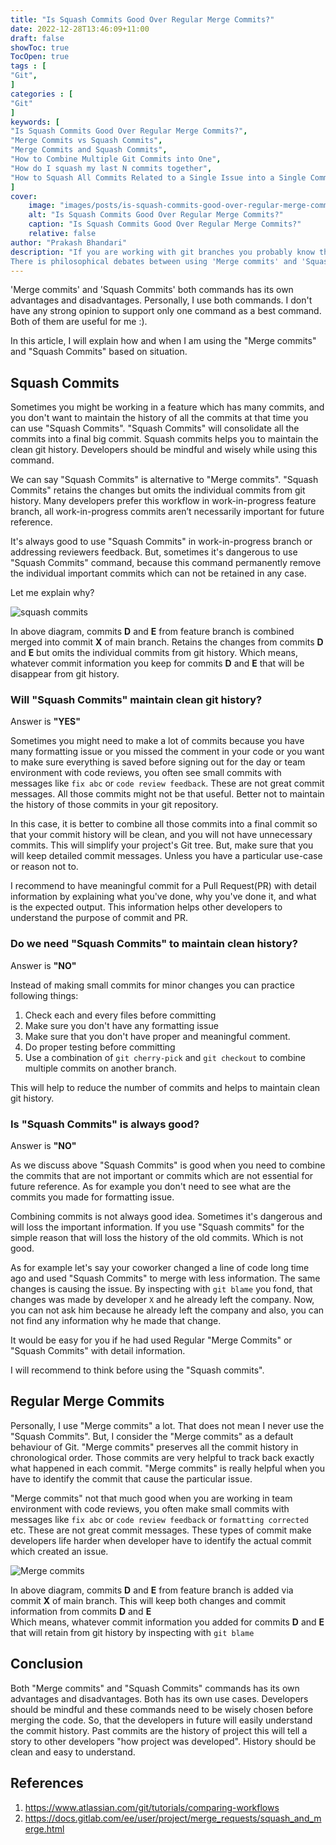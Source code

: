 ```yaml
---
title: "Is Squash Commits Good Over Regular Merge Commits?"
date: 2022-12-28T13:46:09+11:00
draft: false
showToc: true
TocOpen: true
tags : [
"Git",
]
categories : [
"Git"
]
keywords: [
"Is Squash Commits Good Over Regular Merge Commits?",
"Merge Commits vs Squash Commits",
"Merge Commits and Squash Commits",
"How to Combine Multiple Git Commits into One",
"How do I squash my last N commits together",
"How to Squash All Commits Related to a Single Issue into a Single Commit"
]
cover:
    image: "images/posts/is-squash-commits-good-over-regular-merge-commits/is-squash-commits-good-over-regular-merge-commits.png"
    alt: "Is Squash Commits Good Over Regular Merge Commits?"
    caption: "Is Squash Commits Good Over Regular Merge Commits?"
    relative: false
author: "Prakash Bhandari"
description: "If you are working with git branches you probably know the 'Merge commits' and 'Squash Commits'.
There is philosophical debates between using 'Merge commits' and 'Squash Commits'. But, I found both git commands are very useful based on the situation and use cases."
---
```


'Merge commits' and 'Squash Commits' both commands has its own advantages and disadvantages. Personally, I use both commands.
I don't have any strong opinion to support only one command as a best command. Both of them are useful for me :).

In this article, I will explain how and when I am using the "Merge commits" and "Squash Commits" based on situation.


## Squash Commits
Sometimes you might be working in a feature which has many commits, and you don't want to maintain the history of all the commits at that time you can use 
"Squash Commits". "Squash Commits" will consolidate all the commits into a final big commit. Squash commits helps you to maintain the clean git history.
Developers should be mindful and wisely while using this command.

We can say "Squash Commits" is alternative to "Merge commits". 
"Squash Commits" retains the changes but omits the individual commits from git history. 
Many developers prefer this workflow in work-in-progress feature branch, all work-in-progress commits aren’t necessarily important for future reference.

It's always good to use "Squash Commits" in work-in-progress branch or addressing reviewers feedback. 
But, sometimes it's dangerous to use "Squash Commits" command, because this command permanently remove the individual important commits which can not be retained in any case.

Let me explain why?

![squash commits](/images/posts/is-squash-commits-good-over-regular-merge-commits/squash-commits.png#center)

In above diagram, commits **D** and **E** from feature branch is combined merged into commit **X** of main branch. 
Retains the changes from commits **D** and **E**  but omits the individual commits from git history. 
Which means, whatever commit information you keep for commits **D** and **E** that will be disappear from git history.

### Will "Squash Commits" maintain clean git history?
Answer is **"YES"**

Sometimes you might need to make a lot of commits because you have many formatting issue or you missed the comment in your code 
or you want to make sure everything is saved before signing out for the day 
or team environment with code reviews, you often see small commits with messages like `fix abc` or `code review feedback`. These are not great commit messages. 
All those commits might not be that useful. Better not to maintain the history of those commits in your git repository.

In this case, it is better to combine all those commits into a final commit so that your commit history will be clean, and you will not have unnecessary commits.
This will simplify your project's Git tree. But, make sure that you will keep detailed commit messages. Unless you have a particular use-case or reason not to.

I recommend to have meaningful commit for a Pull Request(PR) with detail information by explaining what you've done, why you've done it, and what is the expected output.
This information helps other developers to understand the purpose of commit and PR.

### Do we need  "Squash Commits" to maintain clean history?
Answer is **"NO"**

Instead of making small commits for minor changes you can practice following things:

1. Check each and every files before committing
2. Make sure you don't have any formatting issue
3. Make sure that you don't have proper and meaningful comment.
4. Do proper testing before committing 
5. Use a combination of `git cherry-pick` and `git checkout` to combine multiple commits on another branch.

This will help to reduce the number of commits and helps to maintain clean git  history.

### Is "Squash Commits" is always good?
Answer is **"NO"** 

As we discuss above "Squash Commits" is good when you need to combine the commits that are not important or commits which are not essential for future reference.
As for example you don't need to see what are the commits you made for formatting issue.

Combining commits is not always good idea. Sometimes it's dangerous and will loss the important information.
If you use "Squash commits" for the simple reason that will loss the history of the old commits. Which is not good.

As for example let's say your coworker changed a line of code long time ago and used "Squash Commits" to merge with less information. The same changes is causing the issue. 
By inspecting with `git blame` you fond, that changes was made by developer `X` 
and he already left the company. Now, you can not ask him because he already left the company and also, you can not find any information why he made that change.

It would be easy for you if he had used Regular "Merge Commits" or "Squash Commits" with detail information.

I will recommend to think before using the "Squash commits". 

## Regular Merge Commits

Personally, I use "Merge commits" a lot. That does not mean I never use the "Squash Commits". But, I consider the "Merge commits" as a default behaviour of Git.
"Merge commits" preserves all the commit history in chronological order. Those commits are very helpful to track back exactly what happened in each commit.
"Merge commits" is really helpful when you have to identify the commit that cause the particular issue.

"Merge commits" not that much good when you are  working in team environment with code reviews, 
you often make small commits with messages like `fix abc` or `code review feedback` or `formatting corrected` etc. 
These are not great commit messages. These types of commit make developers life harder when developer 
have to identify the actual commit which created an issue.

![Merge commits](/images/posts/is-squash-commits-good-over-regular-merge-commits/git-merge-commits.png#center)

In above diagram, commits **D** and **E** from feature branch is added via commit **X** of main branch.
This will keep both changes and commit information from commits **D** and **E**  
Which means, whatever commit information you added for commits **D** and **E** that will retain from git history by inspecting with `git blame`

## Conclusion

Both "Merge commits" and "Squash Commits" commands has its own advantages and disadvantages. Both has its own use cases. 
Developers should be mindful and these commands need to be wisely chosen before merging the code.
So, that the developers in future will easily understand the commit history. Past commits are the history of project this will tell a story to other developers
"how project was developed". History should be clean and easy to understand.

## References

1. https://www.atlassian.com/git/tutorials/comparing-workflows
2. https://docs.gitlab.com/ee/user/project/merge_requests/squash_and_merge.html
